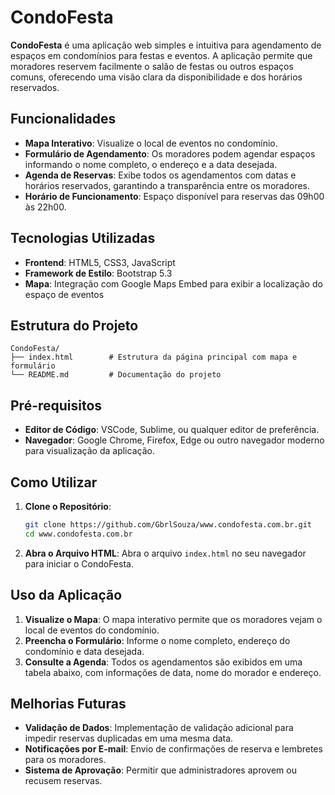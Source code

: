 # CondoFesta

**CondoFesta** é uma aplicação web simples e intuitiva para agendamento de espaços em condomínios para festas e eventos. A aplicação permite que moradores reservem facilmente o salão de festas ou outros espaços comuns, oferecendo uma visão clara da disponibilidade e dos horários reservados.

## Funcionalidades

- **Mapa Interativo**: Visualize o local de eventos no condomínio.
- **Formulário de Agendamento**: Os moradores podem agendar espaços informando o nome completo, o endereço e a data desejada.
- **Agenda de Reservas**: Exibe todos os agendamentos com datas e horários reservados, garantindo a transparência entre os moradores.
- **Horário de Funcionamento**: Espaço disponível para reservas das 09h00 às 22h00.

## Tecnologias Utilizadas

- **Frontend**: HTML5, CSS3, JavaScript
- **Framework de Estilo**: Bootstrap 5.3
- **Mapa**: Integração com Google Maps Embed para exibir a localização do espaço de eventos

## Estrutura do Projeto

```
CondoFesta/
├── index.html        # Estrutura da página principal com mapa e formulário
└── README.md         # Documentação do projeto
```

## Pré-requisitos

- **Editor de Código**: VSCode, Sublime, ou qualquer editor de preferência.
- **Navegador**: Google Chrome, Firefox, Edge ou outro navegador moderno para visualização da aplicação.

## Como Utilizar

1. **Clone o Repositório**:
   ```bash
   git clone https://github.com/GbrlSouza/www.condofesta.com.br.git
   cd www.condofesta.com.br
   ```

2. **Abra o Arquivo HTML**:
   Abra o arquivo `index.html` no seu navegador para iniciar o CondoFesta.

## Uso da Aplicação

1. **Visualize o Mapa**: O mapa interativo permite que os moradores vejam o local de eventos do condomínio.
2. **Preencha o Formulário**: Informe o nome completo, endereço do condomínio e data desejada.
3. **Consulte a Agenda**: Todos os agendamentos são exibidos em uma tabela abaixo, com informações de data, nome do morador e endereço.

## Melhorias Futuras

- **Validação de Dados**: Implementação de validação adicional para impedir reservas duplicadas em uma mesma data.
- **Notificações por E-mail**: Envio de confirmações de reserva e lembretes para os moradores.
- **Sistema de Aprovação**: Permitir que administradores aprovem ou recusem reservas.
